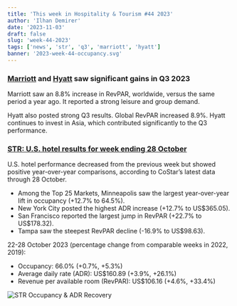 ```yaml
---
title: 'This week in Hospitality & Tourism #44 2023'
author: 'Ilhan Demirer'
date: '2023-11-03'
draft: false
slug: 'week-44-2023'
tags: ['news', 'str', 'q3', 'marriott', 'hyatt']
banner: '2023-week-44-occupancy.svg'
---
```


### [Marriott](https://hotelsmag.com/news/marriott-third-quarter-2023/) and [Hyatt](https://hotelsmag.com/news/hyatt-posts-strong-q3-driven-by-resilient-travel-demand-bets-on-china-to-further-growth-in-2024/) saw significant gains in Q3 2023

Marriott saw an 8.8% increase in RevPAR, worldwide, versus the same period a year ago. It reported a strong leisure and group demand.

Hyatt also posted strong Q3 results. Global RevPAR increased 8.9%. Hyatt continues to invest in Asia, which contributed significantly to the Q3 performance.

### [STR: U.S. hotel results for week ending 28 October](https://str.com/press-release/us-hotel-results-week-ending-28-october)

U.S. hotel performance decreased from the previous week but showed positive year-over-year comparisons, according to CoStar’s latest data through 28 October.

- Among the Top 25 Markets, Minneapolis saw the largest year-over-year lift in occupancy (+12.7% to 64.5%).
- New York City posted the highest ADR increase (+12.7% to US$365.05).
- San Francisco reported the largest jump in RevPAR (+22.7% to US$178.32).
- Tampa saw the steepest RevPAR decline (-16.9% to US$98.63).

22-28 October 2023 (percentage change from comparable weeks in 2022, 2019):

- Occupancy: 66.0% (+0.7%, +5.3%)
- Average daily rate (ADR): US$160.89 (+3.9%, +26.1%)
- Revenue per available room (RevPAR): US$106.16 (+4.6%, +33.4%)

![STR Occupancy & ADR Recovery](/images/blogimages/2023-week-44-occupancy.svg)
